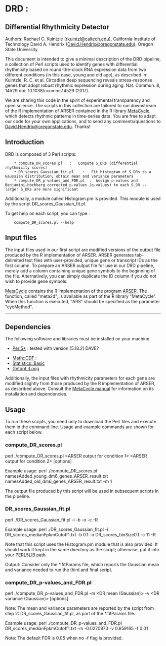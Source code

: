 # DRD :
## Differential Rhythmicity Detector

Authors:
Rachael C. Kuintzle (rkuintzl@caltech.edu), California Institute of Technology
David A. Hendrix (David.Hendrix@oregonstate.edu), Oregon State University

This document is intended to give a minimal description of the DRD pipeline, a collection of Perl scripts used to identify genes with differential rhythmicity based on round-the-clock RNA expression data from two different conditions (in this case, young and old age), as described in:
Kuintzle, R. C. et al. Circadian deep sequencing reveals stress-response genes that adopt robust rhythmic expression during aging. Nat. Commun. 8, 14529 doi: 10.1038/ncomms14529 (2017).

We are sharing this code in the spirit of experimental transparency and open science.
The scripts in this collection are tailored to run downstream of the R implementation of ARSER contained in the R library [MetaCycle](https://cran.r-project.org/web/packages/MetaCycle/MetaCycle.pdf), which detects rhythmic patterns in time-series data. You are free to adapt our code for your own applications, and to send any comments/questions to David.Hendrix@oregonstate.edu. Thanks!


## Introduction

DRD is composed of 3 Perl scripts:

        * compute_DR_scores.pl   :   Compute S_DRs (differential rhythmicity scores)
        * DR_scores_Gaussian_fit.pl    :   Fit histogram of S_DRs to a Gaussian distribution; obtain mean and variance parameters
        * compute_DR_p-values_and_FDR.pl  :  Assign p-values and Benjamini-Hochberg corrected p-values (q-values) to each S_DR -- larger S_DRs are more significant

Additionally, a module called Histogram.pm is provided. This module is used by the script DR_scores_Gaussian_fit.pl.

To get help on each script, you can type :

        compute_DR_scores.pl --help


## Input files

The input files used in our first script are modified versions of the output file produced by the R implementation of ARSER. ARSER generates tab-delimited text files with user-provided, unique gene or transcript IDs as the first column. To prepare an ARSER output file for use in our DRD pipeline, merely add a column containing unique gene symbols to the beginning of the file. Alternatively, you can simply duplicate the ID column if you do not wish to provide gene symbols.

[MetaCycle](https://cran.r-project.org/web/packages/MetaCycle/MetaCycle.pdf) contains the R implementation of the program [ARSER](https://github.com/cauyrd/ARSER). The function, called "meta2d", is available as part of the R library "MetaCycle". When this function is executed, "ARS" should be specified as the parameter "cycMethod".

-------------------------

## Dependencies

The following software and libraries must be installed on your machine:

- [Perl5+](https://www.perl.org/) : tested with version [5.18.2] DAVE?
 * [Math::CDF](http://search.cpan.org/~callahan/Math-CDF-0.1/CDF.pm)  :
 * [Statistics::Basic](http://search.cpan.org/~jettero/Statistics-Basic-1.6611/lib/Statistics/Basic.pod)
 * [Getopt::Long](http://search.cpan.org/~jv/Getopt-Long-2.49.1/lib/Getopt/Long.pm)

Additionally, the input files with rhythmicity parameters for each gene are modified slightly from those produced by the R implementation of ARSER, as described above. Consult the [MetaCycle manual](https://cran.r-project.org/web/packages/MetaCycle/MetaCycle.pdf) for information on its installation and dependencies.


## Usage

To run these scripts, you need only to download the Perl files and execute them in the command line. Usage and example commands are shown for each script below.


### compute_DR_scores.pl

perl ./compute_DR_scores.pl <ARSER output for condition 1> <ARSER output for condition 2> [options]

Example usage:
perl ./compute_DR_scores.pl namesAdded_young_dm6_genes_ARSER_result.txt namesAdded_old_dm6_genes_ARSER_result.txt -m 1

The output file produced by this script will be used in subsequent scripts in the pipeline.


### DR_scores_Gaussian_fit.pl

perl ./DR_scores_Gaussian_fit.pl -i <output file from compute_DR_scores.pl> -b <bin size> -o <outfile prefix> -c <column in text file to use for histogram building> -R

Example usage:
perl ./DR_scores_Gaussian_fit.pl -i DR_scores_medianFpkmCutoff1.txt -b 0.1 -o DR_scores_binSize0.1 -c 11 -R

Note that this script uses the Histogram.pm module that is also provided. It should work if kept in the same directory as the script; otherwise, put it into your PERL5LIB path. 

Output: Consider only the *.fitParams file, which reports the Gaussian mean and variance needed to run the third and final script.


### compute_DR_p-values_and_FDR.pl

perl ./compute_DR_p-values_and_FDR.pl <output file from compute_DR_scores.pl> -m <DR mean (Gaussian)> -v <DR variance (Gaussian)> [options]

Note: The mean and variance parameters are reported by the script from step 2: DR_scores_Gaussian_fit.pl, as part of the *.fitParams file. 

Example usage:
perl ./compute_DR_p-values_and_FDR.pl DR_scores_medianFpkmCutoff1.txt -m -0.0270973 -v 0.859165 -f 0.01

Note: The default FDR is 0.05 when no -f flag is provided.

